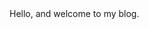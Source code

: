 <html>
  <head>
    <title>My Blog
      </title>
  </head>
  <body>
    Hello, and welcome to my blog.
  </body>
</html>
